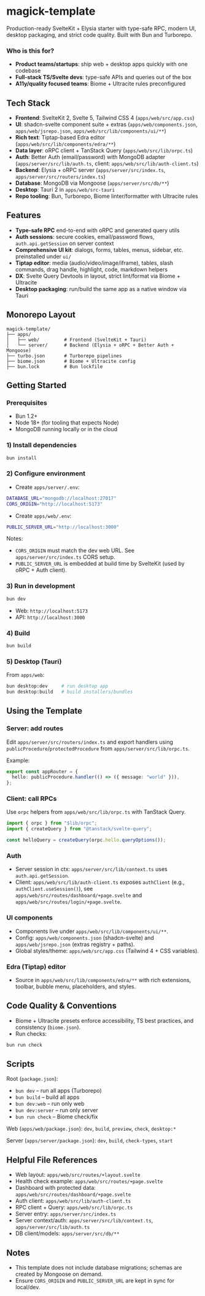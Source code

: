 # magick-template

Production-ready SvelteKit + Elysia starter with type-safe RPC, modern UI, desktop packaging, and strict code quality. Built with Bun and Turborepo.

### Who is this for?

- **Product teams/startups**: ship web + desktop apps quickly with one codebase
- **Full‑stack TS/Svelte devs**: type-safe APIs and queries out of the box
- **A11y/quality focused teams**: Biome + Ultracite rules preconfigured

## Tech Stack

- **Frontend**: SvelteKit 2, Svelte 5, Tailwind CSS 4 (`apps/web/src/app.css`)
- **UI**: shadcn-svelte component suite + extras (`apps/web/components.json`, `apps/web/jsrepo.json`, `apps/web/src/lib/components/ui/**`)
- **Rich text**: Tiptap-based Edra editor (`apps/web/src/lib/components/edra/**`)
- **Data layer**: oRPC client + TanStack Query (`apps/web/src/lib/orpc.ts`)
- **Auth**: Better Auth (email/password) with MongoDB adapter (`apps/server/src/lib/auth.ts`, client: `apps/web/src/lib/auth-client.ts`)
- **Backend**: Elysia + oRPC server (`apps/server/src/index.ts`, `apps/server/src/routers/index.ts`)
- **Database**: MongoDB via Mongoose (`apps/server/src/db/**`)
- **Desktop**: Tauri 2 in `apps/web/src-tauri`
- **Repo tooling**: Bun, Turborepo, Biome linter/formatter with Ultracite rules

## Features

- **Type-safe RPC** end-to-end with oRPC and generated query utils
- **Auth sessions**: secure cookies, email/password flows, `auth.api.getSession` on server context
- **Comprehensive UI kit**: dialogs, forms, tables, menus, sidebar, etc. preinstalled under `ui/`
- **Tiptap editor**: media (audio/video/image/iframe), tables, slash commands, drag handle, highlight, code, markdown helpers
- **DX**: Svelte Query Devtools in layout, strict lint/format via Biome + Ultracite
- **Desktop packaging**: run/build the same app as a native window via Tauri

## Monorepo Layout

```
magick-template/
├── apps/
│   ├── web/         # Frontend (SvelteKit + Tauri)
│   └── server/      # Backend (Elysia + oRPC + Better Auth + Mongoose)
├── turbo.json       # Turborepo pipelines
├── biome.json       # Biome + Ultracite config
├── bun.lock         # Bun lockfile
```

## Getting Started

### Prerequisites

- Bun 1.2+
- Node 18+ (for tooling that expects Node)
- MongoDB running locally or in the cloud

### 1) Install dependencies

```bash
bun install
```

### 2) Configure environment

- Create `apps/server/.env`:

```bash
DATABASE_URL="mongodb://localhost:27017"
CORS_ORIGIN="http://localhost:5173"
```

- Create `apps/web/.env`:

```bash
PUBLIC_SERVER_URL="http://localhost:3000"
```

Notes:

- `CORS_ORIGIN` must match the dev web URL. See `apps/server/src/index.ts` CORS setup.
- `PUBLIC_SERVER_URL` is embedded at build time by SvelteKit (used by oRPC + Auth client).

### 3) Run in development

```bash
bun dev
```

- Web: `http://localhost:5173`
- API: `http://localhost:3000`

### 4) Build

```bash
bun build
```

### 5) Desktop (Tauri)

From `apps/web`:

```bash
bun desktop:dev     # run desktop app
bun desktop:build   # build installers/bundles
```

## Using the Template

### Server: add routes

Edit `apps/server/src/routers/index.ts` and export handlers using `publicProcedure`/`protectedProcedure` from `apps/server/src/lib/orpc.ts`.

Example:

```ts
export const appRouter = {
  hello: publicProcedure.handler(() => ({ message: "world" })),
};
```

### Client: call RPCs

Use `orpc` helpers from `apps/web/src/lib/orpc.ts` with TanStack Query.

```ts
import { orpc } from "$lib/orpc";
import { createQuery } from "@tanstack/svelte-query";

const helloQuery = createQuery(orpc.hello.queryOptions());
```

### Auth

- Server session in ctx: `apps/server/src/lib/context.ts` uses `auth.api.getSession`.
- Client: `apps/web/src/lib/auth-client.ts` exposes `authClient` (e.g., `authClient.useSession()`), see `apps/web/src/routes/dashboard/+page.svelte` and `apps/web/src/routes/login/+page.svelte`.

### UI components

- Components live under `apps/web/src/lib/components/ui/**`.
- Config: `apps/web/components.json` (shadcn-svelte) and `apps/web/jsrepo.json` (extras registry + paths).
- Global styles/theme: `apps/web/src/app.css` (Tailwind 4 + CSS variables).

### Edra (Tiptap) editor

- Source in `apps/web/src/lib/components/edra/**` with rich extensions, toolbar, bubble menu, placeholders, and styles.

## Code Quality & Conventions

- Biome + Ultracite presets enforce accessibility, TS best practices, and consistency (`biome.json`).
- Run checks:

```bash
bun run check
```

## Scripts

Root (`package.json`):

- `bun dev` – run all apps (Turborepo)
- `bun build` – build all apps
- `bun dev:web` – run only web
- `bun dev:server` – run only server
- `bun run check` – Biome check/fix

Web (`apps/web/package.json`): `dev`, `build`, `preview`, `check`, `desktop:*`

Server (`apps/server/package.json`): `dev`, `build`, `check-types`, `start`

## Helpful File References

- Web layout: `apps/web/src/routes/+layout.svelte`
- Health check example: `apps/web/src/routes/+page.svelte`
- Dashboard with protected data: `apps/web/src/routes/dashboard/+page.svelte`
- Auth client: `apps/web/src/lib/auth-client.ts`
- RPC client + Query: `apps/web/src/lib/orpc.ts`
- Server entry: `apps/server/src/index.ts`
- Server context/auth: `apps/server/src/lib/context.ts`, `apps/server/src/lib/auth.ts`
- DB client/models: `apps/server/src/db/**`

## Notes

- This template does not include database migrations; schemas are created by Mongoose on demand.
- Ensure `CORS_ORIGIN` and `PUBLIC_SERVER_URL` are kept in sync for local/dev.
